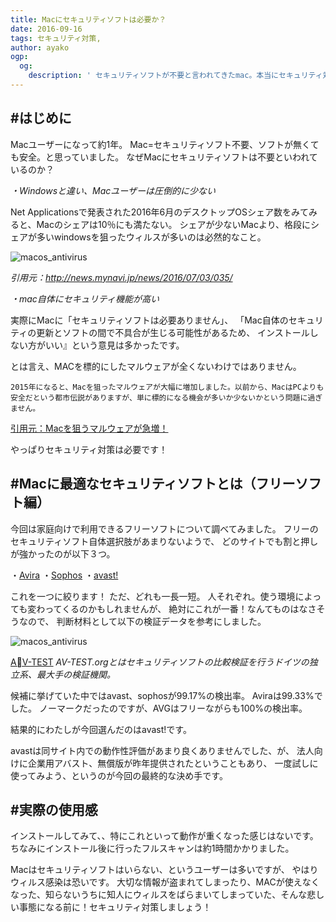 ```yaml
---
title: Macにセキュリティソフトは必要か？
date: 2016-09-16
tags: セキュリティ対策,
author: ayako
ogp:
  og:
    description: ' セキュリティソフトが不要と言われてきたmac。本当にセキュリティ対策は不要なのか？もし使うならどんなソフトがあるのか。調べてみました！'
---
```


#はじめに　
---
Macユーザーになって約1年。
Mac=セキュリティソフト不要、ソフトが無くても安全。と思っていました。
なぜMacにセキュリティソフトは不要といわれているのか？

*・Windowsと違い、Macユーザーは圧倒的に少ない*

Net Applicationsで発表された2016年6月のデスクトップOSシェア数をみてみると、Macのシェアは10％にも満たない。
シェアが少ないMacより、格段にシェアが多いwindowsを狙ったウィルスが多いのは必然的なこと。

![macos_antivirus](./2016/0916_Mac_AntiVirus/OSshere.png)

_引用元：http://news.mynavi.jp/news/2016/07/03/035/_

*・mac自体にセキュリティ機能が高い*

実際にMacに「セキュリティソフトは必要ありません」、
「Mac自体のセキュリティの更新とソフトの間で不具合が生じる可能性があるため、
インストールしない方がいい』という意見は多かったです。

とは言え、MACを標的にしたマルウェアが全くないわけではありません。

```
2015年になると、Macを狙ったマルウェアが大幅に増加しました。以前から、MacはPCよりも安全だという都市伝説がありますが、単に標的になる機会が多いか少ないかという問題に過ぎません。
```
[引用元：Macを狙うマルウェアが急増！](http://ascii.jp/elem/000/001/152/1152209/)

やっぱりセキュリティ対策は必要です！

#Macに最適なセキュリティソフトとは（フリーソフト編）
---
今回は家庭向けで利用できるフリーソフトについて調べてみました。
フリーのセキュリティソフト自体選択肢があまりないようで、
どのサイトでも割と押しが強かったのが以下３つ。

・[Avira](https://www.avast.co.jp/mac)
・[Sophos](https://www.sophos.com/ja-jp/lp/sophos-home.aspx)
・[avast!](https://www.avast.co.jp/mac)

これを一つに絞ります！
ただ、どれも一長一短。
人それぞれ。使う環境によっても変わってくるのかもしれませんが、
絶対にこれが一番！なんてものはなさそうなので、
判断材料として以下の検証データを参考にしました。

![macos_antivirus](./2016/0916_Mac_AntiVirus/AVTEST.png)

[AV-TEST](https://www.av-test.org/en/news/news-single-view/12-security-suites-for-mac-os-x-put-to-the-test/)
_AV-TEST.orgとはセキュリティソフトの比較検証を行うドイツの独立系、最大手の検証機関。_


候補に挙げていた中ではavast、sophosが99.17%の検出率。
Aviraは99.33%でした。
ノーマークだったのですが、AVGはフリーながらも100%の検出率。

結果的にわたしが今回選んだのはavast!です。

avastは同サイト内での動作性評価があまり良くありませんでした、が、
法人向けに企業用アバスト、無償版が昨年提供されたということもあり、
一度試しに使ってみよう、というのが今回の最終的な決め手です。

#実際の使用感
---
インストールしてみて、、特にこれといって動作が重くなった感じはないです。
ちなみにインストール後に行ったフルスキャンは約1時間かかりました。

Macはセキュリティソフトはいらない、というユーザーは多いですが、
やはりウィルス感染は恐いです。
大切な情報が盗まれてしまったり、MACが使えなくなった、知らないうちに知人にウィルスをばらまいてしまっていた、そんな悲しい事態になる前に！セキュリティ対策しましょう！
